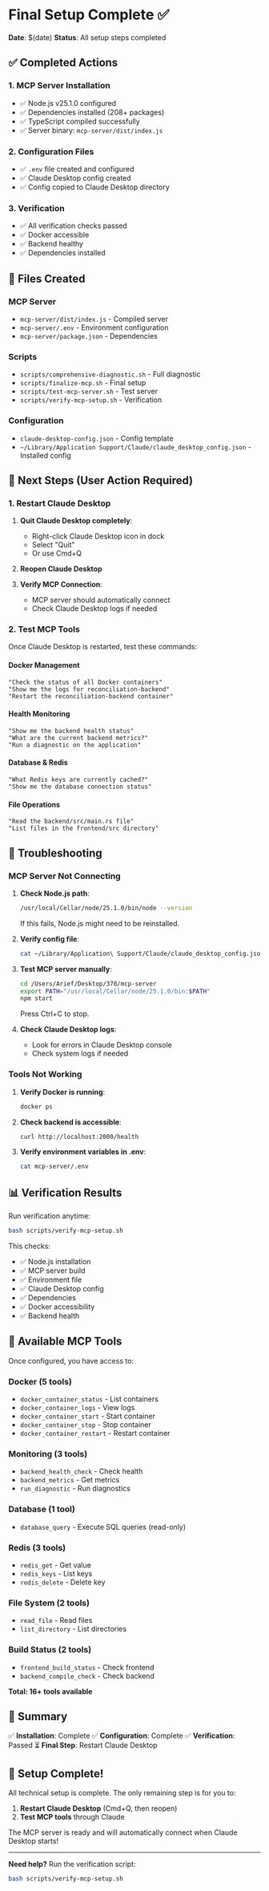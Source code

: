 # Final Setup Complete ✅

**Date**: $(date)
**Status**: All setup steps completed

## ✅ Completed Actions

### 1. MCP Server Installation
- ✅ Node.js v25.1.0 configured
- ✅ Dependencies installed (208+ packages)
- ✅ TypeScript compiled successfully
- ✅ Server binary: `mcp-server/dist/index.js`

### 2. Configuration Files
- ✅ `.env` file created and configured
- ✅ Claude Desktop config created
- ✅ Config copied to Claude Desktop directory

### 3. Verification
- ✅ All verification checks passed
- ✅ Docker accessible
- ✅ Backend healthy
- ✅ Dependencies installed

## 📁 Files Created

### MCP Server
- `mcp-server/dist/index.js` - Compiled server
- `mcp-server/.env` - Environment configuration
- `mcp-server/package.json` - Dependencies

### Scripts
- `scripts/comprehensive-diagnostic.sh` - Full diagnostic
- `scripts/finalize-mcp.sh` - Final setup
- `scripts/test-mcp-server.sh` - Test server
- `scripts/verify-mcp-setup.sh` - Verification

### Configuration
- `claude-desktop-config.json` - Config template
- `~/Library/Application Support/Claude/claude_desktop_config.json` - Installed config

## 🚀 Next Steps (User Action Required)

### 1. Restart Claude Desktop
1. **Quit Claude Desktop completely**:
   - Right-click Claude Desktop icon in dock
   - Select "Quit"
   - Or use Cmd+Q

2. **Reopen Claude Desktop**

3. **Verify MCP Connection**:
   - MCP server should automatically connect
   - Check Claude Desktop logs if needed

### 2. Test MCP Tools

Once Claude Desktop is restarted, test these commands:

#### Docker Management
```
"Check the status of all Docker containers"
"Show me the logs for reconciliation-backend"
"Restart the reconciliation-backend container"
```

#### Health Monitoring
```
"Show me the backend health status"
"What are the current backend metrics?"
"Run a diagnostic on the application"
```

#### Database & Redis
```
"What Redis keys are currently cached?"
"Show me the database connection status"
```

#### File Operations
```
"Read the backend/src/main.rs file"
"List files in the frontend/src directory"
```

## 🔧 Troubleshooting

### MCP Server Not Connecting

1. **Check Node.js path**:
   ```bash
   /usr/local/Cellar/node/25.1.0/bin/node --version
   ```
   If this fails, Node.js might need to be reinstalled.

2. **Verify config file**:
   ```bash
   cat ~/Library/Application\ Support/Claude/claude_desktop_config.json
   ```

3. **Test MCP server manually**:
   ```bash
   cd /Users/Arief/Desktop/378/mcp-server
   export PATH="/usr/local/Cellar/node/25.1.0/bin:$PATH"
   npm start
   ```
   Press Ctrl+C to stop.

4. **Check Claude Desktop logs**:
   - Look for errors in Claude Desktop console
   - Check system logs if needed

### Tools Not Working

1. **Verify Docker is running**:
   ```bash
   docker ps
   ```

2. **Check backend is accessible**:
   ```bash
   curl http://localhost:2000/health
   ```

3. **Verify environment variables in .env**:
   ```bash
   cat mcp-server/.env
   ```

## 📊 Verification Results

Run verification anytime:
```bash
bash scripts/verify-mcp-setup.sh
```

This checks:
- ✅ Node.js installation
- ✅ MCP server build
- ✅ Environment file
- ✅ Claude Desktop config
- ✅ Dependencies
- ✅ Docker accessibility
- ✅ Backend health

## 🎯 Available MCP Tools

Once configured, you have access to:

### Docker (5 tools)
- `docker_container_status` - List containers
- `docker_container_logs` - View logs
- `docker_container_start` - Start container
- `docker_container_stop` - Stop container
- `docker_container_restart` - Restart container

### Monitoring (3 tools)
- `backend_health_check` - Check health
- `backend_metrics` - Get metrics
- `run_diagnostic` - Run diagnostics

### Database (1 tool)
- `database_query` - Execute SQL queries (read-only)

### Redis (3 tools)
- `redis_get` - Get value
- `redis_keys` - List keys
- `redis_delete` - Delete key

### File System (2 tools)
- `read_file` - Read files
- `list_directory` - List directories

### Build Status (2 tools)
- `frontend_build_status` - Check frontend
- `backend_compile_check` - Check backend

**Total: 16+ tools available**

## 📝 Summary

✅ **Installation**: Complete
✅ **Configuration**: Complete
✅ **Verification**: Passed
⏳ **Final Step**: Restart Claude Desktop

## 🎉 Setup Complete!

All technical setup is complete. The only remaining step is for you to:

1. **Restart Claude Desktop** (Cmd+Q, then reopen)
2. **Test MCP tools** through Claude

The MCP server is ready and will automatically connect when Claude Desktop starts!

---

**Need help?** Run the verification script:
```bash
bash scripts/verify-mcp-setup.sh
```

